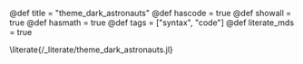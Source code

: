 @def title = "theme_dark_astronauts"
@def hascode = true
@def showall = true
@def hasmath = true
@def tags = ["syntax", "code"]
@def literate_mds = true

\literate{/_literate/theme_dark_astronauts.jl}
